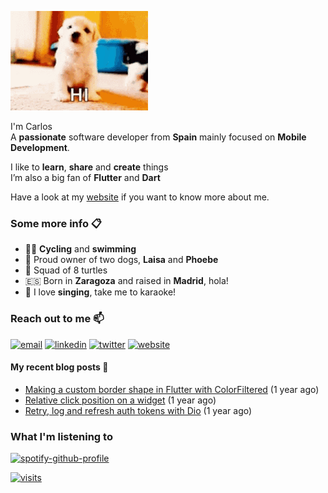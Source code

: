 ![hi](https://raw.githubusercontent.com/cgutierr-zgz/cgutierr-zgz/master/puppy-hi.gif)

I'm Carlos<br>
A **passionate** software developer from **Spain** mainly focused on **Mobile Development**.

I like to **learn**, **share** and **create** things<br>
I’m also a big fan of **Flutter** and **Dart**

Have a look at my [website](https://cgutierr-zgz.github.io) if you want to know more about me.

### Some more info 📋

- 🚴‍♀️ **Cycling** and **swimming** 
- 🐶 Proud owner of two dogs, **Laisa** and **Phoebe**
- 🐢 Squad of 8 turtles
- 🇪🇸 Born in **Zaragoza** and raised in **Madrid**, hola! 
- 🎤 I love **singing**, take me to karaoke!


### Reach out to me 📫

[![email](https://img.shields.io/badge/-email-red?&logo=Gmail&logoColor=white)](mailto:carlosgutimo.3d@gmail.com)
[![linkedin](https://img.shields.io/badge/-cgutierr-blue?&logo=Linkedin&logoColor=white)](https://www.linkedin.com/in/cgutierr)
[![twitter](https://img.shields.io/badge/-dud_ichi-blue?&logo=Twitter&logoColor=white)](https://twitter.com/_cgutierr)
[![website](https://img.shields.io/badge/-website-purple?&logo=Hugo&logoColor=white)](https://cgutierr-zgz.github.io/)



#### My recent blog posts 📜

- [Making a custom border shape in Flutter with ColorFiltered](https://cgutierr-zgz.github.io/posts/color-filtered-to-the-rescue/) (1 year ago)
- [Relative click position on a widget](https://cgutierr-zgz.github.io/posts/relative-position-click/) (1 year ago)
- [Retry, log and refresh auth tokens with Dio](https://cgutierr-zgz.github.io/posts/refreshing-auth-tokens-with-dio/) (1 year ago)


  
### What I'm listening to

[![spotify-github-profile](https://spotify-github-profile.vercel.app/api/view?uid=21kzfn436nvxgiht6l2md2wxa&cover_image=true&theme=default&show_offline=false&background_color=121212)](https://github.com/kittinan/spotify-github-profile)

[![visits](https://komarev.com/ghpvc/?username=cgutierr-zgz&label=Profile%20views&color=0e75b6&style=flat)](https://github.com/cgutierr-zgz)
